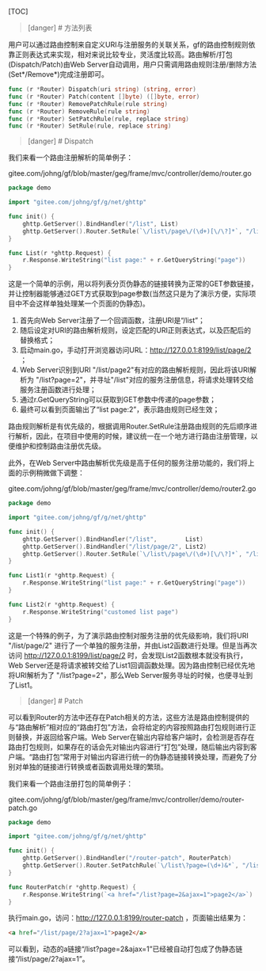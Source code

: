 
[TOC]

>[danger] # 方法列表

用户可以通过路由控制来自定义URI与注册服务的关联关系，gf的路由控制规则依靠正则表达式来实现，相对来说比较专业，灵活度比较高。路由解析/打包(Dispatch/Patch)由Web Server自动调用，用户只需调用路由规则注册/删除方法(Set*/Remove*)完成注册即可。
```go
func (r *Router) Dispatch(uri string) (string, error)
func (r *Router) Patch(content []byte) ([]byte, error)
func (r *Router) RemovePatchRule(rule string)
func (r *Router) RemoveRule(rule string)
func (r *Router) SetPatchRule(rule, replace string)
func (r *Router) SetRule(rule, replace string)
```
>[danger] # Dispatch

我们来看一个路由注册解析的简单例子：

gitee.com/johng/gf/blob/master/geg/frame/mvc/controller/demo/router.go

```go
package demo

import "gitee.com/johng/gf/g/net/ghttp"

func init() {
    ghttp.GetServer().BindHandler("/list", List)
    ghttp.GetServer().Router.SetRule(`\/list\/page\/(\d+)[\/\?]*`, "/list?page=$1&")
}

func List(r *ghttp.Request) {
    r.Response.WriteString("list page:" + r.GetQueryString("page"))
}
```
这是一个简单的示例，用以将列表分页伪静态的链接转换为正常的GET参数链接，并让控制器能够通过GET方式获取到page参数(当然这只是为了演示方便，实际项目中不会这样单独处理某一个页面的伪静态)。

1. 首先向Web Server注册了一个回调函数，注册URI是“/list”；
2. 随后设定对URI的路由解析规则，设定匹配的URI正则表达式，以及匹配后的替换格式；
3. 启动main.go，手动打开浏览器访问URL：http://127.0.0.1:8199/list/page/2 ；
4. Web Server识别到URI "/list/page2"有对应的路由解析规则，因此将该URI解析为 "/list?page=2"，并寻址"/list"对应的服务注册信息，将请求处理转交给服务注册函数进行处理；
5. 通过r.GetQueryString可以获取到GET参数中传递的page参数；
6. 最终可以看到页面输出了“list page:2”，表示路由规则已经生效；

路由规则解析是有优先级的，根据调用Router.SetRule注册路由规则的先后顺序进行解析，因此，在项目中使用的时候，建议统一在一个地方进行路由注册管理，以便维护和控制路由注册优先级。

此外，在Web Server中路由解析优先级是高于任何的服务注册功能的，我们将上面的示例稍微做下调整：

gitee.com/johng/gf/blob/master/geg/frame/mvc/controller/demo/router2.go

```go
package demo

import "gitee.com/johng/gf/g/net/ghttp"

func init() {
    ghttp.GetServer().BindHandler("/list",        List)
    ghttp.GetServer().BindHandler("/list/page/2", List2)
    ghttp.GetServer().Router.SetRule(`\/list\/page\/(\d+)[\/\?]*`, "/list?page=$1&")
}

func List1(r *ghttp.Request) {
    r.Response.WriteString("list page:" + r.GetQueryString("page"))
}

func List2(r *ghttp.Request) {
    r.Response.WriteString("customed list page")
}
```
这是一个特殊的例子，为了演示路由控制对服务注册的优先级影响，我们将URI "/list/page/2" 进行了一个单独的服务注册，并由List2函数进行处理。但是当再次访问 http://127.0.0.1:8199/list/page/2 时，会发现List2函数根本就没有执行，Web Server还是将请求被转交给了List1回调函数处理。因为路由控制已经优先地将URI解析为了 "/list?page=2"，那么Web Server服务寻址的时候，也便寻址到了List1。



>[danger] # Patch

可以看到Router的方法中还存在Patch相关的方法，这些方法是路由控制提供的与“路由解析”相对应的“路由打包”方法，会将给定的内容按照路由打包规则进行正则替换，并返回给客户端。Web Server在输出内容给客户端时，会检测是否存在路由打包规则，如果存在的话会先对输出内容进行“打包”处理，随后输出内容到客户端。“路由打包”常用于对输出内容进行统一的伪静态链接转换处理，而避免了分别对单独的链接进行转换或者函数调用处理的繁琐。

我们来看一个路由注册打包的简单例子：

gitee.com/johng/gf/blob/master/geg/frame/mvc/controller/demo/router-patch.go

```go
package demo

import "gitee.com/johng/gf/g/net/ghttp"

func init() {
    ghttp.GetServer().BindHandler("/router-patch", RouterPatch)
    ghttp.GetServer().Router.SetPatchRule(`\/list\?page=(\d+)&*`, "/list/page/$1?")
}

func RouterPatch(r *ghttp.Request) {
    r.Response.WriteString(`<a href="/list?page=2&ajax=1">page2</a>`)
}
```

执行main.go，访问：http://127.0.0.1:8199/router-patch ，页面输出结果为：
```html
<a href="/list/page/2?ajax=1">page2</a>
```

可以看到，动态的a链接“/list?page=2&ajax=1”已经被自动打包成了伪静态链接“/list/page/2?ajax=1”。


